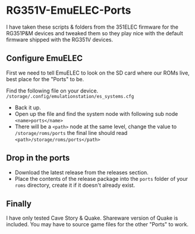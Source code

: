 # RG351V-EmuELEC-Ports
I have taken these scripts & folders from the 351ELEC firmware for the RG351P&M devices and tweaked them so they play nice with the default firmware shipped with the RG351V devices. 

## Configure EmuELEC
First we need to tell EmuELEC to look on the SD card where our ROMs live, best place for the "Ports" to be.

Find the following file on your device. 
`/storage/.config/emulationstation/es_systems.cfg`
- Back it up.
- Open up the file and find the system node with following sub node `<name>ports</name>`
- There will be a `<path>` node at the same level, change the value to `/storage/roms/ports` the final line should read `<path>/storage/roms/ports</path>`

## Drop in the ports
- Download the latest release from the releases section.
- Place the contents of the release package into the `ports` folder of your `roms` directory, create it if it doesn't already exist.

## Finally
I have only tested Cave Story & Quake. Shareware version of Quake is included. You may have to source game files for the other "Ports" to work.
